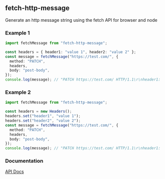 ## fetch-http-message

Generate an http message string using the fetch API for browser and node

### Example 1

```typescript
import fetchMessage from "fetch-http-message";

const headers = { header1: "value 1", header2: "value 2" };
const message = fetchMessage("https://test.com/", {
  method: "PATCH",
  headers,
  body: "post-body",
});
console.log(message); // "PATCH https://test.com/ HTTP/1.1\r\nheader1: value 1\r\nheader2: value 2\r\n\r\npost-body"
```

### Example 2

```typescript
import fetchMessage from "fetch-http-message";

const headers = new Headers();
headers.set("header1", "value 1");
headers.set("header2", "value 2");
const message = fetchMessage("https://test.com/", {
  method: "PATCH",
  headers,
  body: "post-body",
});
console.log(message); // "PATCH https://test.com/ HTTP/1.1\r\nheader1: value 1\r\nheader2: value 2\r\n\r\npost-body"
```

### Documentation

[API Docs](https://kmalakoff.github.io/fetch-http-message/)
